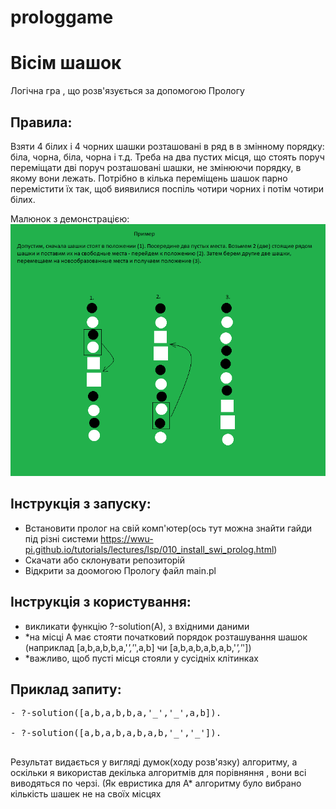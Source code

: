 # prologgame
Вісім шашок
========================
Логічна гра , що розв'язується за допомогою Прологу
  
Правила:
-------------------------
Взяти 4 білих і 4 чорних шашки розташовані в ряд в в змінному порядку: біла, чорна, біла, чорна і т.д. Треба на два пустих місця, що стоять поруч переміщати дві поруч розташовані шашки, не змінюючи порядку, в якому вони лежать. Потрібно в кілька переміщень шашок парно перемістити їх так, щоб виявилися поспіль чотири чорних і потім чотири білих.
  
  
Малюнок з демонстрацією:
![Main menu](/8shashek.png?raw=true)

  
  
Інструкція з запуску:
-------------------------
- Встановити пролог на свій комп'ютер(ось тут можна знайти гайди під різні системи https://wwu-pi.github.io/tutorials/lectures/lsp/010_install_swi_prolog.html)
- Скачати або склонувати репозиторій
- Відкрити за доомогою Прологу файл main.pl


  
  
Інструкція з користування:
-------------------------
- викликати функцію ?-solution(A), з вхідними даними
- *на місці А має стояти початковий порядок розташування шашок (наприклад [a,b,a,b,b,a,'_','_',a,b] чи [a,b,a,b,a,b,a,b,'_','_'])
- *важливо, щоб пусті місця стояли у сусідніх клітинках
  
  
Приклад запиту:
-------------------------
<pre>
- ?-solution([a,b,a,b,b,a,'_','_',a,b]).

- ?-solution([a,b,a,b,a,b,a,b,'_','_']).  
 </pre> 
  

Результат видається у вигляді думок(ходу розв'язку) алгоритму, а оскільки я використав декілька алгоритмів для порівняння , вони всі виводяться по черзі. (Як евристика для А* алгоритму було вибрано кількість шашек не на своїх місцях
